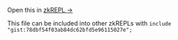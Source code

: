 Open this in [zkREPL →](https://zkrepl.dev/?gist=78dbf54f03ab84dc62bfd5e96115027e)

This file can be included into other zkREPLs with ```include "gist:78dbf54f03ab84dc62bfd5e96115027e";```